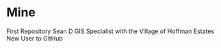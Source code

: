 # Mine
First Repository
Sean D
GIS Specialist with the Village of Hoffman Estates
New User to GitHub
